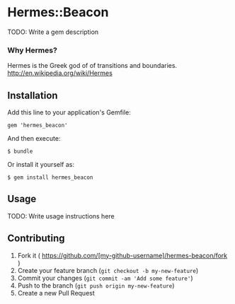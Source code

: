 # Hermes::Beacon

TODO: Write a gem description

### Why Hermes?

Hermes is the Greek god of of transitions and boundaries. http://en.wikipedia.org/wiki/Hermes

## Installation

Add this line to your application's Gemfile:

    gem 'hermes_beacon'

And then execute:

    $ bundle

Or install it yourself as:

    $ gem install hermes_beacon

## Usage

TODO: Write usage instructions here

## Contributing

1. Fork it ( https://github.com/[my-github-username]/hermes-beacon/fork )
2. Create your feature branch (`git checkout -b my-new-feature`)
3. Commit your changes (`git commit -am 'Add some feature'`)
4. Push to the branch (`git push origin my-new-feature`)
5. Create a new Pull Request
